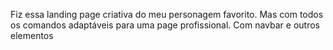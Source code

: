 Fiz essa landing page criativa do meu personagem favorito.
Mas com todos os comandos adaptáveis para uma page profissional. 
Com navbar e outros elementos